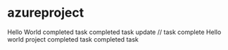 # azureproject

Hello World
completed task
completed task
update
// task complete
 Hello world project
completed task
completed task

